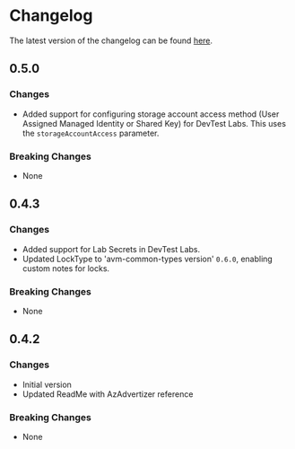 # Changelog

The latest version of the changelog can be found [here](https://github.com/Azure/bicep-registry-modules/blob/main/avm/res/dev-test-lab/lab/CHANGELOG.md).

## 0.5.0

### Changes

- Added support for configuring storage account access method (User Assigned Managed Identity or Shared Key) for DevTest Labs. This uses the `storageAccountAccess` parameter.

### Breaking Changes

- None

## 0.4.3

### Changes

- Added support for Lab Secrets in DevTest Labs.
- Updated LockType to 'avm-common-types version' `0.6.0`, enabling custom notes for locks.

### Breaking Changes

- None

## 0.4.2

### Changes

- Initial version
- Updated ReadMe with AzAdvertizer reference

### Breaking Changes

- None
